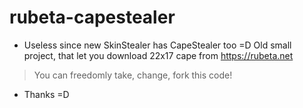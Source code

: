 # rubeta-capestealer
* Useless since new SkinStealer has CapeStealer too =D
Old small project, that let you download 22x17 cape from https://rubeta.net

> You can freedomly take, change, fork this code!
 - Thanks =D
